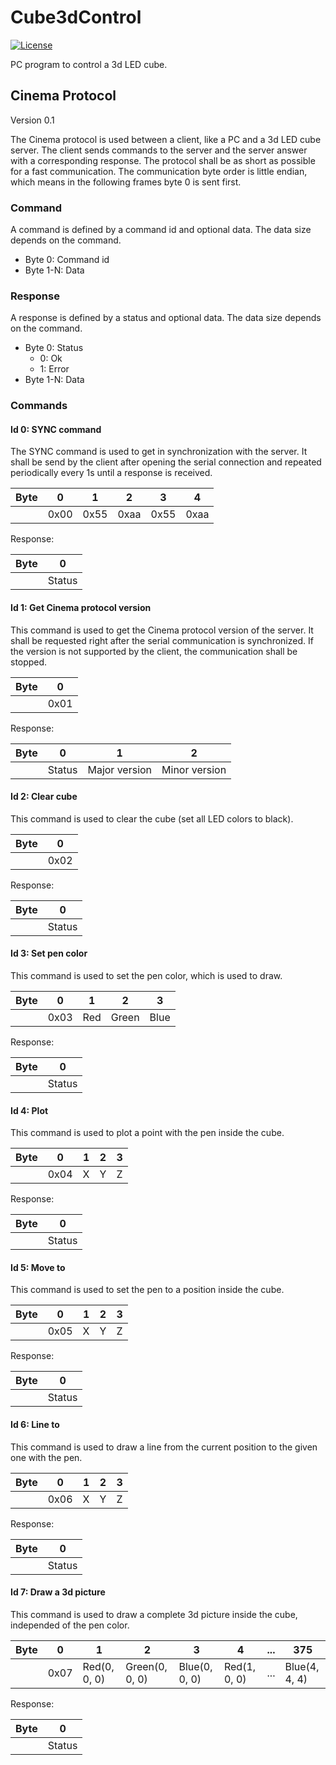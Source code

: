 # Cube3dControl

[![License](https://img.shields.io/badge/license-MIT-blue.svg)](http://choosealicense.com/licenses/mit/)

PC program to control a 3d LED cube.

## Cinema Protocol

Version 0.1

The Cinema protocol is used between a client, like a PC and a 3d LED cube server. The client sends commands to the server and the server answer with a corresponding response. The protocol shall be as short as possible for a fast communication. The communication byte order is little endian, which means in the following frames byte 0 is sent first.

### Command

A command is defined by a command id and optional data. The data size depends on the command.

* Byte 0: Command id
* Byte 1-N: Data

### Response

A response is defined by a status and optional data. The data size depends on the command.

* Byte 0: Status
    * 0: Ok
    * 1: Error
* Byte 1-N: Data

### Commands

#### Id 0: SYNC command

The SYNC command is used to get in synchronization with the server. It shall be send by the client after opening the serial connection and repeated periodically every 1s until a response is received.

| Byte | 0 | 1 | 2 | 3 | 4 |
|---|---|---|---|---|---|
|| 0x00 | 0x55 | 0xaa | 0x55 | 0xaa |

Response:

| Byte | 0 |
|---|---|
|| Status |

#### Id 1: Get Cinema protocol version

This command is used to get the Cinema protocol version of the server. It shall be requested right after the serial communication is synchronized. If the version is not supported by the client, the communication shall be stopped.

| Byte | 0 |
|---|---|
|| 0x01 |

Response:

| Byte | 0 | 1 | 2 |
|---|---|---|---|
|| Status | Major version | Minor version |

#### Id 2: Clear cube

This command is used to clear the cube (set all LED colors to black).

| Byte | 0 |
|---|---|
|| 0x02 |

Response:

| Byte | 0 |
|---|---|
|| Status |

#### Id 3: Set pen color

This command is used to set the pen color, which is used to draw.

| Byte | 0 | 1 | 2 | 3 |
|---|---|---|---|---|
|| 0x03 | Red | Green | Blue |

Response:

| Byte | 0 |
|---|---|
|| Status |

#### Id 4: Plot

This command is used to plot a point with the pen inside the cube.

| Byte | 0 | 1 | 2 | 3 |
|---|---|---|---|---|
|| 0x04 | X | Y | Z |

Response:

| Byte | 0 |
|---|---|
|| Status |

#### Id 5: Move to

This command is used to set the pen to a position inside the cube.

| Byte | 0 | 1 | 2 | 3 |
|---|---|---|---|---|
|| 0x05 | X | Y | Z |

Response:

| Byte | 0 |
|---|---|
|| Status |

#### Id 6: Line to

This command is used to draw a line from the current position to the given one with the pen.

| Byte | 0 | 1 | 2 | 3 |
|---|---|---|---|---|
|| 0x06 | X | Y | Z |

Response:

| Byte | 0 |
|---|---|
|| Status |

#### Id 7: Draw a 3d picture

This command is used to draw a complete 3d picture inside the cube, independed of the pen color.

| Byte | 0 | 1 | 2 | 3 | 4 | ... | 375 |
|---|---|---|---|---|---|---|---|
|| 0x07 | Red(0, 0, 0) | Green(0, 0, 0) | Blue(0, 0, 0) | Red(1, 0, 0) | ... | Blue(4, 4, 4) |

Response:

| Byte | 0 |
|---|---|
|| Status |
